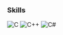 ### Skills
![C](https://img.shields.io/badge/c-%2300599C.svg?style=flat&logo=c&logoColor=white)</a>
![C++](https://img.shields.io/badge/c++-%2300599C.svg?style=flat&logo=c%2B%2B&logoColor=white)</a>
![C#](https://img.shields.io/badge/c%23-%23239120.svg?style=flat&logo=csharp&logoColor=white)</a>
<br>
